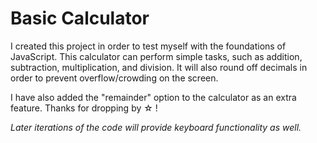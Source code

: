# Basic Calculator

I created this project in order to test myself with the foundations of JavaScript. This calculator can perform simple tasks, such as addition, subtraction, multiplication, and division. It will also round off decimals in order to prevent overflow/crowding on the screen.

I have also added the "remainder" option to the calculator as an extra feature. Thanks for dropping by ☆ !

_Later iterations of the code will provide keyboard functionality as well._
